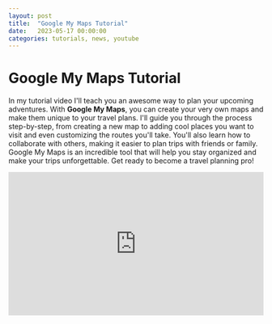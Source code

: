 ```yaml
---
layout: post
title:  "Google My Maps Tutorial"
date:   2023-05-17 00:00:00 
categories: tutorials, news, youtube
---
```

# Google My Maps Tutorial

In my tutorial video I'll teach you an awesome way to plan your upcoming adventures. With **Google My Maps**, you can create your very own maps and make them unique to your travel plans. I'll guide you through the process step-by-step, from creating a new map to adding cool places you want to visit and even customizing the routes you'll take. You'll also learn how to collaborate with others, making it easier to plan trips with friends or family. Google My Maps is an incredible tool that will help you stay organized and make your trips unforgettable. Get ready to become a travel planning pro!



<div style="position:relative;padding-bottom:56.25%;height:0;overflow:hidden;">
  <iframe src="https://www.youtube.com/embed/3WqJzbJTC_E" 
          style="position:absolute;top:0;left:0;width:100%;height:100%;" 
          frameborder="0" 
          allow="accelerometer; autoplay; encrypted-media; gyroscope; picture-in-picture" 
          allowfullscreen>
  </iframe>
</div>
